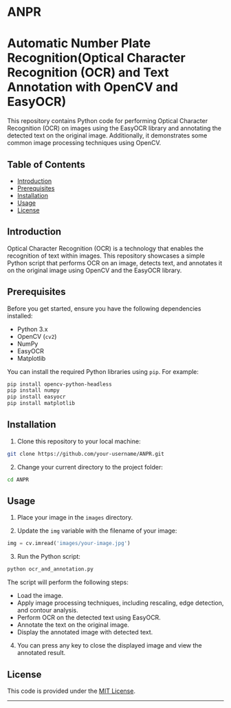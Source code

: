 # ANPR
# Automatic Number Plate Recognition(Optical Character Recognition (OCR) and Text Annotation with OpenCV and EasyOCR)

This repository contains Python code for performing Optical Character Recognition (OCR) on images using the EasyOCR library and annotating the detected text on the original image. Additionally, it demonstrates some common image processing techniques using OpenCV.

## Table of Contents

- [Introduction](#introduction)
- [Prerequisites](#prerequisites)
- [Installation](#installation)
- [Usage](#usage)
- [License](#license)

## Introduction

Optical Character Recognition (OCR) is a technology that enables the recognition of text within images. This repository showcases a simple Python script that performs OCR on an image, detects text, and annotates it on the original image using OpenCV and the EasyOCR library.

## Prerequisites

Before you get started, ensure you have the following dependencies installed:

- Python 3.x
- OpenCV (`cv2`)
- NumPy
- EasyOCR
- Matplotlib

You can install the required Python libraries using `pip`. For example:

```bash
pip install opencv-python-headless
pip install numpy
pip install easyocr
pip install matplotlib
```

## Installation

1. Clone this repository to your local machine:

```bash
git clone https://github.com/your-username/ANPR.git
```

2. Change your current directory to the project folder:

```bash
cd ANPR
```

## Usage

1. Place your image in the `images` directory.

2. Update the `img` variable with the filename of your image:

```python
img = cv.imread('images/your-image.jpg')
```

3. Run the Python script:

```bash
python ocr_and_annotation.py
```

The script will perform the following steps:

- Load the image.
- Apply image processing techniques, including rescaling, edge detection, and contour analysis.
- Perform OCR on the detected text using EasyOCR.
- Annotate the text on the original image.
- Display the annotated image with detected text.

4. You can press any key to close the displayed image and view the annotated result.

## License

This code is provided under the [MIT License](LICENSE).

---

